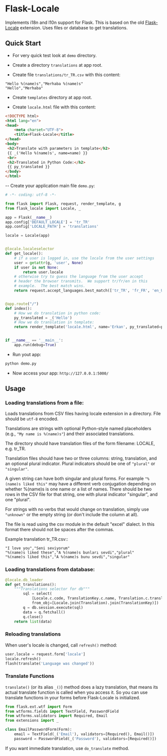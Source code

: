 # Flask-Locale

Implements i18n and l10n support for Flask.  This is based on the old [Flask-Locale](http://github.com/whtsky/whtsky-locale/) extension. Uses files or database to get translations.

## Quick Start
- For very quick test look at `demo` directory.

- Create a directory `translations` at app root. 
- Create file `translations/tr_TR.csv` with this content:

```csv
"Hello %(name)s","Merhaba %(name)s"
"Hello","Merhaba"
```
- Create `templates` directory at app root.

- Create `locale.html` file with this content:

```html
<!DOCTYPE html>
<html lang="en">
<head>
    <meta charset="UTF-8">
    <title>Flask-Locale</title>
</head>
<body>
 <h2>Translate with parameters in template</h2>
 {{ _('Hello %(name)s', name=name) }}
 <br>
 <h2>Translated in Python Code:</h2>
 {{ py_translated }}
</body>
</html>
```
-- Create your application main file `demo.py`:

```py
# -*- coding: utf-8 -*-

from flask import Flask, request, render_template, g
from flask_locale import Locale, _

app = Flask(__name__)
app.config['DEFAULT_LOCALE'] = 'tr_TR'
app.config['LOCALE_PATH'] = 'translations'

locale = Locale(app)


@locale.localeselector
def get_locale():
    # if a user is logged in, use the locale from the user settings
    user = getattr(g, 'user', None)
    if user is not None:
        return user.locale
    # otherwise try to guess the language from the user accept
    # header the browser transmits.  We support tr/fr/en in this
    # example.  The best match wins.
    return request.accept_languages.best_match(['tr_TR', 'fr_FR', 'en_US'])


@app.route("/")
def index():
    # How we do translation in python code:
    py_translated = _('Hello')
    # How we do translation in template:
    return render_template('locale.html', name='Erkan', py_translated=py_translated)


if __name__ == '__main__':
    app.run(debug=True)

```

- Run yout app:

```sh
python demo.py
```

- Now access your app: `http://127.0.0.1:5000/`

## Usage

### Loading translations from a file:
Loads translations from CSV files having locale extension in a directory. File should be `utf-8` encoded.

Translations are strings with optional Python-style named placeholders (e.g., ``"My name is %(name)s"``) and their associated translations.

The directory should have translation files of the form filename: LOCALE, e.g.  tr_TR. 

Translation files should have two or three columns: string, translation, and an optional plural indicator. Plural indicators should be one of ``"plural"`` or ``"singular"``. 

A given string can have both singular and plural forms. For example ``"%(name)s liked this"`` may have a different verb conjugation depending on whether %(name)s is one name or a list of names. There should be two rows in the CSV file for that string, one with plural indicator "singular", and one "plural".

For strings with no verbs that would change on translation, simply
use ``"unknown"`` or the empty string (or don't include the column at all).

The file is read using the csv module in the default "excel" dialect.
In this format there should not be spaces after the commas.

Example translation tr_TR.csv::

```
"I love you","Seni seviyorum"
"%(name)s liked these","A %(name)s bunları sevdi","plural"
"%(name)s liked this","A %(name)s bunu sevdi","singular"
```

### Loading translations from database:

```py
@locale.db_loader
def get_translations():
    """Translations selector for db"""
        sql = select(
            [Locale.c.code, TranslationKey.c.name, Translation.c.translated, Translation.c.singular],
            from_obj=[Locale.join(Translation).join(TranslationKey)])
        q = db.session.execute(sql)
        data = q.fetchall()
        q.close()
    return list(data)
```

### Reloading translations

When user's locale is changed, call `refresh()` method:

```py
user.locale = request.form['locale']
locale.refresh()
flash(translate('Language was changed'))
```

### Translate Functions

`translate()` (or its alias `_()`) method does a lazy translation, that means its actual translate function is called when you access it. So you can use translate functions in your forms before Flask-Locale is initialized.


```py
from flask.ext.wtf import Form
from wtforms.fields import TextField, PasswordField
from wtforms.validators import Required, Email
from extensions import _

class EmailPasswordForm(Form):
    email = TextField(_('Email'), validators=[Required(), Email()])
    password = PasswordField(_('Password'), validators=[Required()])
```

If you want immediate translation, use `do_translate` method.
